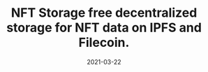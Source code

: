 ---
title: "NFT Storage free decentralized storage for NFT data on IPFS and Filecoin."
date: 2021-03-22
externalLink: https://nft.storage
---